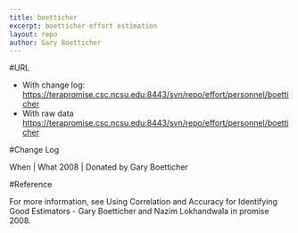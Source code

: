```yaml
---
title: boetticher
excerpt: boetticher effort estimation
layout: repo
author: Gary Boetticher
---
```



#URL

  * With change log: https://terapromise.csc.ncsu.edu:8443/svn/repo/effort/personnel/boetticher
  * With raw data https://terapromise.csc.ncsu.edu:8443/svn/repo/effort/personnel/boetticher

#Change Log

When | What
2008 | Donated by Gary Boetticher

#Reference

For more information, see Using Correlation and Accuracy for Identifying Good Estimators - Gary Boetticher and Nazim Lokhandwala in promise 2008.

